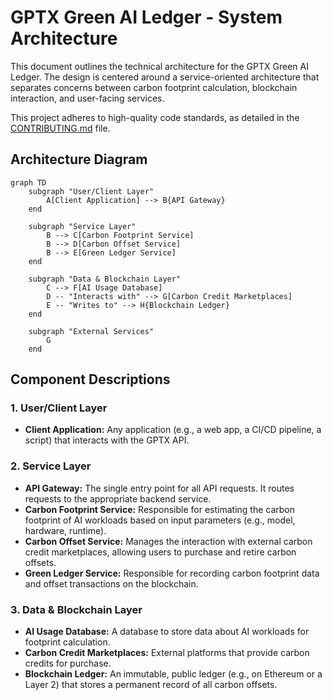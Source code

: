 # GPTX Green AI Ledger - System Architecture

This document outlines the technical architecture for the GPTX Green AI Ledger. The design is centered around a service-oriented architecture that separates concerns between carbon footprint calculation, blockchain interaction, and user-facing services.

This project adheres to high-quality code standards, as detailed in the [CONTRIBUTING.md](CONTRIBUTING.md) file.

## Architecture Diagram

```mermaid
graph TD
    subgraph "User/Client Layer"
        A[Client Application] --> B{API Gateway}
    end

    subgraph "Service Layer"
        B --> C[Carbon Footprint Service]
        B --> D[Carbon Offset Service]
        B --> E[Green Ledger Service]
    end

    subgraph "Data & Blockchain Layer"
        C --> F[AI Usage Database]
        D -- "Interacts with" --> G[Carbon Credit Marketplaces]
        E -- "Writes to" --> H{Blockchain Ledger}
    end

    subgraph "External Services"
        G
    end
```

## Component Descriptions

### 1. User/Client Layer
*   **Client Application:** Any application (e.g., a web app, a CI/CD pipeline, a script) that interacts with the GPTX API.

### 2. Service Layer
*   **API Gateway:** The single entry point for all API requests. It routes requests to the appropriate backend service.
*   **Carbon Footprint Service:** Responsible for estimating the carbon footprint of AI workloads based on input parameters (e.g., model, hardware, runtime).
*   **Carbon Offset Service:** Manages the interaction with external carbon credit marketplaces, allowing users to purchase and retire carbon offsets.
*   **Green Ledger Service:** Responsible for recording carbon footprint data and offset transactions on the blockchain.

### 3. Data & Blockchain Layer
*   **AI Usage Database:** A database to store data about AI workloads for footprint calculation.
*   **Carbon Credit Marketplaces:** External platforms that provide carbon credits for purchase.
*   **Blockchain Ledger:** An immutable, public ledger (e.g., on Ethereum or a Layer 2) that stores a permanent record of all carbon offsets.
